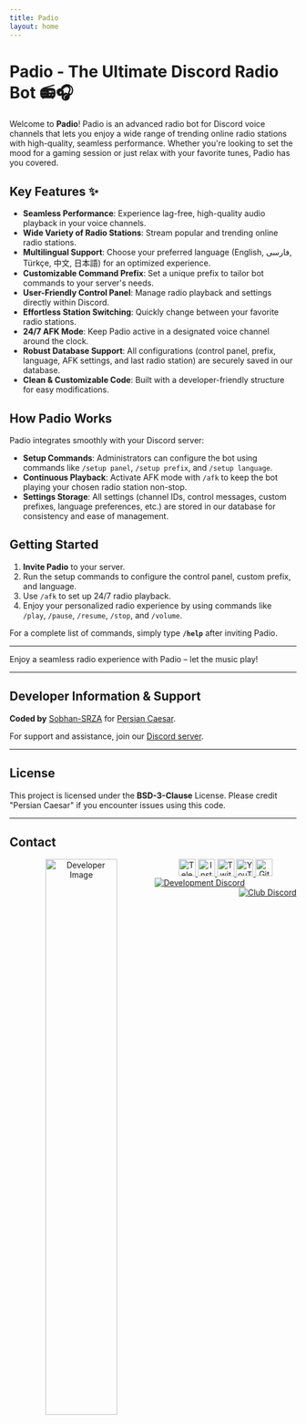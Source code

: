 ```yaml
---
title: Padio
layout: home
---
```


# Padio - The Ultimate Discord Radio Bot 📻🎧

Welcome to **Padio**! Padio is an advanced radio bot for Discord voice channels that lets you enjoy a wide range of trending online radio stations with high-quality, seamless performance. Whether you're looking to set the mood for a gaming session or just relax with your favorite tunes, Padio has you covered.

## Key Features ✨

- **Seamless Performance**: Experience lag-free, high-quality audio playback in your voice channels.
- **Wide Variety of Radio Stations**: Stream popular and trending online radio stations.
- **Multilingual Support**: Choose your preferred language (English, فارسی, Türkçe, 中文, 日本語) for an optimized experience.
- **Customizable Command Prefix**: Set a unique prefix to tailor bot commands to your server's needs.
- **User-Friendly Control Panel**: Manage radio playback and settings directly within Discord.
- **Effortless Station Switching**: Quickly change between your favorite radio stations.
- **24/7 AFK Mode**: Keep Padio active in a designated voice channel around the clock.
- **Robust Database Support**: All configurations (control panel, prefix, language, AFK settings, and last radio station) are securely saved in our database.
- **Clean & Customizable Code**: Built with a developer-friendly structure for easy modifications.

## How Padio Works

Padio integrates smoothly with your Discord server:
- **Setup Commands**: Administrators can configure the bot using commands like `/setup panel`, `/setup prefix`, and `/setup language`.  
- **Continuous Playback**: Activate AFK mode with `/afk` to keep the bot playing your chosen radio station non-stop.
- **Settings Storage**: All settings (channel IDs, control messages, custom prefixes, language preferences, etc.) are stored in our database for consistency and ease of management.

## Getting Started

1. **Invite Padio** to your server.
2. Run the setup commands to configure the control panel, custom prefix, and language.
3. Use `/afk` to set up 24/7 radio playback.
4. Enjoy your personalized radio experience by using commands like `/play`, `/pause`, `/resume`, `/stop`, and `/volume`.

For a complete list of commands, simply type **`/help`** after inviting Padio.

---

Enjoy a seamless radio experience with Padio – let the music play!

---

## Developer Information & Support

**Coded by** [Sobhan-SRZA](https://github.com/Sobhan-SRZA) for [Persian Caesar](https://dsc.gg/persian-caesar).

For support and assistance, join our [Discord server](https://discord.gg/AfkuXgCKAQ).

---

## License

This project is licensed under the **BSD-3-Clause** License. Please credit "Persian Caesar" if you encounter issues using this code.

---

## Contact

<div align="center">
  <a href="http://sobhan.epizy.com" target="_blank">
    <img align="left" src="https://github.com/user-attachments/assets/69b35053-17b1-48c6-a35b-4d3881a4dd2c" width="50%" alt="Developer Image">
  </a>
  <a href="https://t.me/d_opa_mine" target="_blank">
    <img alt="Telegram"
         src="https://img.shields.io/static/v1?message=Telegram&logo=telegram&label=&color=229ED9&logoColor=white&style=flat"
         height="30" />
  </a>
  <a href="https://www.instagram.com/mr.sinre?igsh=cWk1aHdhaGRnOGg%3D&utm_source=qr" target="_blank">
    <img alt="Instagram"
         src="https://img.shields.io/static/v1?message=Instagram&logo=instagram&label=&color=C13584&logoColor=white&style=flat"
         height="30" />
  </a>
  <a href="https://www.twitch.tv/sobhan_srza" target="_blank">
    <img alt="Twitch"
         src="https://img.shields.io/static/v1?message=Twitch&logo=twitch&label=&color=6441A4&logoColor=white&style=flat"
         height="30" />
  </a>
  <a href="https://www.youtube.com/@mr_sinre?app=desktop&sub_confirmation=1" target="_blank">
    <img alt="YouTube"
         src="https://img.shields.io/static/v1?message=YouTube&logo=youtube&label=&color=FF0000&logoColor=white&style=flat"
         height="30" />
  </a>
  <a href="https://github.com/Sobhan-SRZA" target="_blank">
    <img alt="Github"
         src="https://img.shields.io/static/v1?message=Github&logo=github&label=&color=000000&logoColor=white&style=flat"
         height="30" />
  </a>
</div>

<div align="left">
  <a href="https://discord.gg/xh2S2h67UW" target="_blank">
    <img src="https://discord.com/api/guilds/1054814674979409940/widget.png?style=banner2" alt="Development Discord">
  </a>
</div>
<div align="right">
  <a href="https://discord.gg/54zDNTAymF" target="_blank">
    <img src="https://discord.com/api/guilds/1181764925874507836/widget.png?style=banner2" alt="Club Discord">
  </a>
</div>
